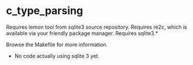 # c_type_parsing

Requires lemon tool from sqlite3 source repository.
Requires re2c, which is available via your friendly package manager.
Requires sqlite3.*

Browse the Makefile for more information.

* No code actually using sqlite 3 yet.
